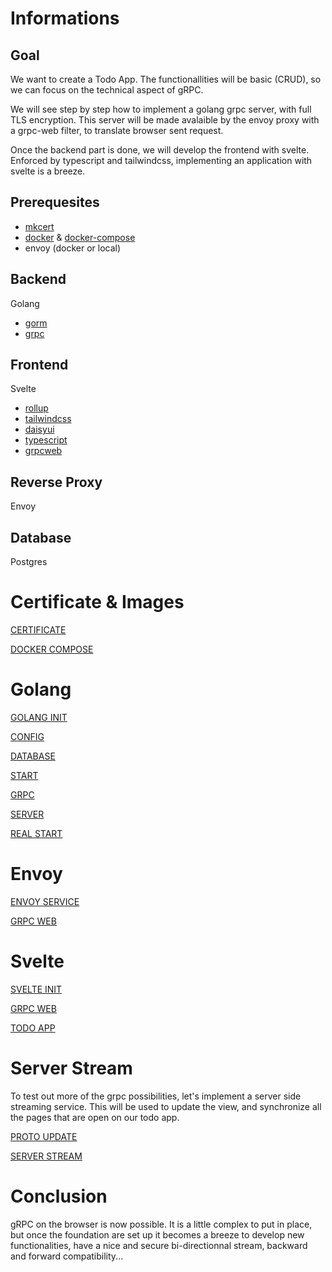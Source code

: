 # Informations

## Goal

We want to create a Todo App. The functionallities will be basic (CRUD), so we can focus on the technical aspect of gRPC.

We will see step by step how to implement a golang grpc server, with full TLS encryption. 
This server will be made avalaible by the envoy proxy with a grpc-web filter, to translate browser sent request.

Once the backend part is done, we will develop the frontend with svelte. Enforced by typescript and tailwindcss, implementing an application with svelte is a breeze.

## Prerequesites

- [mkcert](https://github.com/FiloSottile/mkcert)
- [docker](https://www.docker.com/get-started/) & [docker-compose](https://docs.docker.com/compose/)
- envoy (docker or local)

## Backend

Golang
- [gorm](https://gorm.io/index.html)
- [grpc](https://grpc.io/docs/languages/go/)


## Frontend

Svelte
- [rollup](https://rollupjs.org/guide/en/)
- [tailwindcss](https://tailwindcss.com)
- [daisyui](https://daisyui.com)
- [typescript](https://www.typescriptlang.org)
- [grpcweb](https://github.com/grpc/grpc-web)

## Reverse Proxy

Envoy

## Database 

Postgres

# Certificate & Images

[CERTIFICATE](/Tutorial/Certificate.md)

[DOCKER COMPOSE](/Tutorial/DockerCompose1.md)

# Golang

[GOLANG INIT](/Tutorial/GolangInit.md)

[CONFIG](/Tutorial/Config.md)

[DATABASE](/Tutorial/Database.md)

[START](/Tutorial/TryDB.md)

[GRPC](/Tutorial/Grpc.md)

[SERVER](/Tutorial/Server.md)

[REAL START](/Tutorial/RStart.md)

# Envoy

[ENVOY SERVICE](/Tutorial/EnvoyService.md)

[GRPC WEB](/Tutorial/GrpcWeb.md)

# Svelte

[SVELTE INIT](/Tutorial/SvelteInit.md)

[GRPC WEB](/Tutorial/SvelteGrpcWeb.md)

[TODO APP](/Tutorial/TodoApp.md)

# Server Stream

To test out more of the grpc possibilities, let's implement a server side streaming service. This will be used to update the view, and synchronize all the pages that are open on our todo app.

[PROTO UPDATE](/Tutorial/StreamProto.md)

[SERVER STREAM](/Tutorial/ServerStream.md)


# Conclusion

gRPC on the browser is now possible. It is a little complex to put in place, but once the foundation are set up it becomes a breeze to develop new functionalities, have a nice and secure bi-directionnal stream, backward and forward compatibility... 